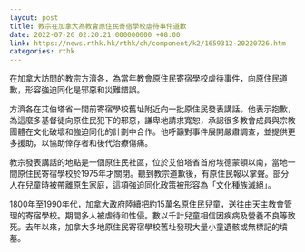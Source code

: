 ```yaml
---
layout: post
title: 教宗在加拿大為教會原住民寄宿學校虐待事件道歉
date: 2022-07-26 02:20:21.000000000 +08:00
link: https://news.rthk.hk/rthk/ch/component/k2/1659312-20220726.htm
categories: rthk
---
```


在加拿大訪問的教宗方濟各，為當年教會原住民寄宿學校虐待事件，向原住民道歉，形容強迫同化是邪惡和災難錯誤。

方濟各在艾伯塔省一間前寄宿學校舊址附近向一批原住民發表講話。他表示抱歉，為這麼多基督徒向原住民犯下的邪惡，謙卑地請求寬恕，承認很多教會成員與宗教團體在文化破壞和強迫同化的計劃中合作。他呼籲對事件展開嚴肅調查，並提供更多援助，以協助倖存者和後代治療傷痛。

教宗發表講話的地點是一個原住民社區，位於艾伯塔省首府埃德蒙頓以南，當地一間原住民寄宿學校於1975年才關閉。聽到教宗道歉後，有原住民報以掌聲。部分人在兒童時被帶離原生家庭，這項強迫同化政策被形容為「文化種族滅絕」。

1800年至1990年代，加拿大政府陸續把約15萬名原住民兒童，送往由天主教會管理的寄宿學校。期間多人被虐待和性侵。數以千計兒童相信因疾病及營養不良等致死。去年以來，加拿大多地原住民寄宿學校舊址發現大量小童遺骸或無標記的墳墓。
